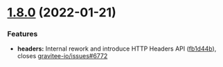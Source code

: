 # [1.8.0](https://github.com/gravitee-io/gravitee-policy-request-content-limit/compare/1.7.0...1.8.0) (2022-01-21)


### Features

* **headers:** Internal rework and introduce HTTP Headers API ([fb1d44b](https://github.com/gravitee-io/gravitee-policy-request-content-limit/commit/fb1d44b71103c737fd6bc770c93d1cce10f0f017)), closes [gravitee-io/issues#6772](https://github.com/gravitee-io/issues/issues/6772)

